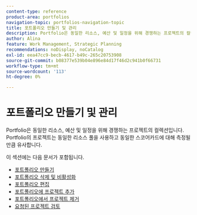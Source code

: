```yaml
---
content-type: reference
product-area: portfolios
navigation-topic: portfolios-navigation-topic
title: 포트폴리오 만들기 및 관리
description: Portfolio은 동일한 리소스, 예산 및 일정을 위해 경쟁하는 프로젝트의 컬렉션입니다. Portfolio의 프로젝트는 동일한 리소스 풀을 사용하고 동일한 스코어카드에 대해 측정될 만큼 유사합니다.
author: Alina
feature: Work Management, Strategic Planning
recommendations: noDisplay, noCatalog
exl-id: eea47cc9-becb-4617-b49c-265c20753908
source-git-commit: b08377e539b04e896e84d17f46d2c941b0f66731
workflow-type: tm+mt
source-wordcount: '113'
ht-degree: 0%

---
```


# 포트폴리오 만들기 및 관리

Portfolio은 동일한 리소스, 예산 및 일정을 위해 경쟁하는 프로젝트의 컬렉션입니다. Portfolio의 프로젝트는 동일한 리소스 풀을 사용하고 동일한 스코어카드에 대해 측정될 만큼 유사합니다.

이 섹션에는 다음 문서가 포함됩니다.

* [포트폴리오 만들기](../../../manage-work/portfolios/create-and-manage-portfolios/create-portfolios.md)
* [포트폴리오 삭제 및 비활성화](../../../manage-work/portfolios/create-and-manage-portfolios/delete-deactivate-portfolios.md)
* [포트폴리오 편집](../../../manage-work/portfolios/create-and-manage-portfolios/edit-portfolios.md)
* [포트폴리오에 프로젝트 추가](../../../manage-work/portfolios/create-and-manage-portfolios/add-projects-to-portfolios.md)
* [포트폴리오에서 프로젝트 제거](../../../manage-work/portfolios/create-and-manage-portfolios/remove-project-from-portfolio.md)
* [요청된 프로젝트 검토](../../../manage-work/portfolios/create-and-manage-portfolios/review-requested-projects.md)
